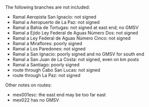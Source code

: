 The following branches are not included:
* Ramal Aeropista San Ignacio: not signed
* Ramal a Aeropuerto de La Paz: not signed
* Ramal a Bahía de Tortugas: not signed at east end; no GMSV
* Ramal a Ejido Ley Federal de Aguas Número Dos: not signed
* Ramal a Ley Federal de Aguas Número Cinco: not signed
* Ramal a Miraflores: poorly signed
* Ramal a Los Paredones: not signed
* Ramal a San Ignacio: poorly signed and no GMSV for south end
* Ramal a San Juan de La Costa: not signed, even on km posts
* Ramal a Santiago: poorly signed
* route through Cabo San Lucas: not signed
* route through La Paz: not signed

Other notes on routes:
* mex001esc: the east end may be too far east
* mex022 has no GMSV

